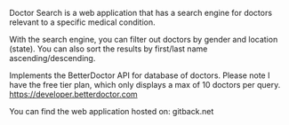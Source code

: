 Doctor Search is a web application that has a search engine for doctors relevant to a specific medical condition.

With the search engine, you can filter out doctors by gender and location (state). 
You can also sort the results by first/last name ascending/descending.

Implements the BetterDoctor API for database of doctors. Please note I have the free tier plan, which only displays a max of 10 doctors per query. 
https://developer.betterdoctor.com

You can find the web application hosted on: gitback.net
